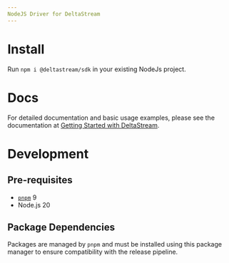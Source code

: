 ```yaml
---
NodeJS Driver for DeltaStream
---
```


# Install

Run `npm i @deltastream/sdk` in your existing NodeJs project.

# Docs

For detailed documentation and basic usage examples, please see the documentation
at <a href="https://docs.deltastream.io/getting-started/starting-with-cli">Getting Started with DeltaStream</a>.

# Development

## Pre-requisites

  * [`pnpm`](https://pnpm.io/) 9
  * Node.js 20

## Package Dependencies

Packages are managed by `pnpm` and must be installed using this package manager to ensure compatibility with the release pipeline.

